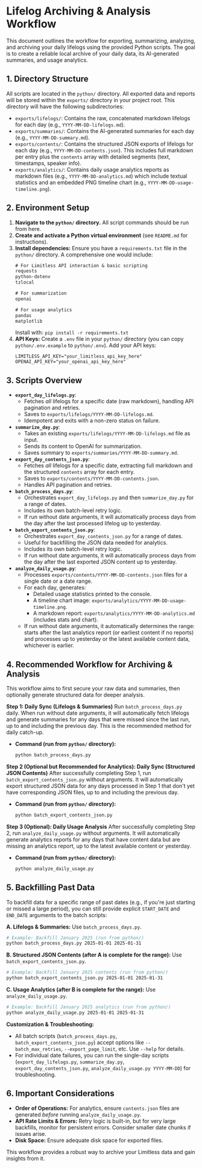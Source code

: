# Lifelog Archiving & Analysis Workflow

This document outlines the workflow for exporting, summarizing, analyzing, and archiving your daily lifelogs using the provided Python scripts. The goal is to create a reliable local archive of your daily data, its AI-generated summaries, and usage analytics.

## 1. Directory Structure

All scripts are located in the `python/` directory. All exported data and reports will be stored within the `exports/` directory in your project root. This directory will have the following subdirectories:

- `exports/lifelogs/`: Contains the raw, concatenated markdown lifelogs for each day (e.g., `YYYY-MM-DD-lifelogs.md`).
- `exports/summaries/`: Contains the AI-generated summaries for each day (e.g., `YYYY-MM-DD-summary.md`).
- `exports/contents/`: Contains the structured JSON exports of lifelogs for each day (e.g., `YYYY-MM-DD-contents.json`). This includes full markdown per entry plus the `contents` array with detailed segments (text, timestamps, speaker info).
- `exports/analytics/`: Contains daily usage analytics reports as markdown files (e.g., `YYYY-MM-DD-analytics.md`) which include textual statistics and an embedded PNG timeline chart (e.g., `YYYY-MM-DD-usage-timeline.png`).

## 2. Environment Setup

1.  **Navigate to the `python/` directory.** All script commands should be run from here.
2.  **Create and activate a Python virtual environment** (see `README.md` for instructions).
3.  **Install dependencies:** Ensure you have a `requirements.txt` file in the `python/` directory. A comprehensive one would include:
    ```txt
    # For Limitless API interaction & basic scripting
    requests
    python-dotenv
    tzlocal

    # For summarization
    openai

    # For usage analytics
    pandas
    matplotlib
    ```
    Install with: `pip install -r requirements.txt`
4.  **API Keys:** Create a `.env` file in your `python/` directory (you can copy `python/.env.example` to `python/.env`). Add your API keys:
    ```env
    LIMITLESS_API_KEY="your_limitless_api_key_here"
    OPENAI_API_KEY="your_openai_api_key_here"
    ```

## 3. Scripts Overview

*   **`export_day_lifelogs.py`**:
    *   Fetches *all* lifelogs for a specific date (raw markdown), handling API pagination and retries.
    *   Saves to `exports/lifelogs/YYYY-MM-DD-lifelogs.md`.
    *   Idempotent and exits with a non-zero status on failure.
*   **`summarize_day.py`**:
    *   Takes an existing `exports/lifelogs/YYYY-MM-DD-lifelogs.md` file as input.
    *   Sends its content to OpenAI for summarization.
    *   Saves summary to `exports/summaries/YYYY-MM-DD-summary.md`.
*   **`export_day_contents_json.py`**:
    *   Fetches *all* lifelogs for a specific date, extracting full markdown and the structured `contents` array for each entry.
    *   Saves to `exports/contents/YYYY-MM-DD-contents.json`.
    *   Handles API pagination and retries.
*   **`batch_process_days.py`**:
    *   Orchestrates `export_day_lifelogs.py` and then `summarize_day.py` for a range of dates.
    *   Includes its own batch-level retry logic.
    *   If run without date arguments, it will automatically process days from the day after the last processed lifelog up to yesterday.
*   **`batch_export_contents_json.py`**:
    *   Orchestrates `export_day_contents_json.py` for a range of dates.
    *   Useful for backfilling the JSON data needed for analytics.
    *   Includes its own batch-level retry logic.
    *   If run without date arguments, it will automatically process days from the day after the last exported JSON content up to yesterday.
*   **`analyze_daily_usage.py`**:
    *   Processes `exports/contents/YYYY-MM-DD-contents.json` files for a single date or a date range.
    *   For each day, generates:
        *   Detailed usage statistics printed to the console.
        *   A timeline chart image: `exports/analytics/YYYY-MM-DD-usage-timeline.png`.
        *   A markdown report: `exports/analytics/YYYY-MM-DD-analytics.md` (includes stats and chart).
    *   If run without date arguments, it automatically determines the range: starts after the last analytics report (or earliest content if no reports) and processes up to yesterday or the latest available content data, whichever is earlier.

## 4. Recommended Workflow for Archiving & Analysis

This workflow aims to first secure your raw data and summaries, then optionally generate structured data for deeper analysis.

**Step 1: Daily Sync (Lifelogs & Summaries)**
Run `batch_process_days.py` daily. When run without date arguments, it will automatically fetch lifelogs and generate summaries for any days that were missed since the last run, up to and including the previous day. This is the recommended method for daily catch-up.

*   **Command (run from `python/` directory):**
    ```bash
    python batch_process_days.py
    ```

**Step 2 (Optional but Recommended for Analytics): Daily Sync (Structured JSON Contents)**
After successfully completing Step 1, run `batch_export_contents_json.py` without arguments. It will automatically export structured JSON data for any days processed in Step 1 that don't yet have corresponding JSON files, up to and including the previous day.

*   **Command (run from `python/` directory):**
    ```bash
    python batch_export_contents_json.py
    ```

**Step 3 (Optional): Daily Usage Analysis**
After successfully completing Step 2, run `analyze_daily_usage.py` without arguments. It will automatically generate analytics reports for any days that have content data but are missing an analytics report, up to the latest available content or yesterday.

*   **Command (run from `python/` directory):**
    ```bash
    python analyze_daily_usage.py
    ```

## 5. Backfilling Past Data

To backfill data for a specific range of past dates (e.g., if you're just starting or missed a large period), you can still provide explicit `START_DATE` and `END_DATE` arguments to the batch scripts:

**A. Lifelogs & Summaries:**
Use `batch_process_days.py`.
```bash
# Example: Backfill January 2025 (run from python/)
python batch_process_days.py 2025-01-01 2025-01-31
```

**B. Structured JSON Contents (after A is complete for the range):**
Use `batch_export_contents_json.py`.
```bash
# Example: Backfill January 2025 contents (run from python/)
python batch_export_contents_json.py 2025-01-01 2025-01-31
```

**C. Usage Analytics (after B is complete for the range):**
Use `analyze_daily_usage.py`.
```bash
# Example: Backfill January 2025 analytics (run from python/)
python analyze_daily_usage.py 2025-01-01 2025-01-31
```

**Customization & Troubleshooting:**
*   All batch scripts (`batch_process_days.py`, `batch_export_contents_json.py`) accept options like `--batch_max_retries`, `--export_page_limit`, etc. Use `--help` for details.
*   For individual date failures, you can run the single-day scripts (`export_day_lifelogs.py`, `summarize_day.py`, `export_day_contents_json.py`, `analyze_daily_usage.py YYYY-MM-DD`) for troubleshooting.

## 6. Important Considerations

*   **Order of Operations:** For analytics, ensure `contents.json` files are generated *before* running `analyze_daily_usage.py`.
*   **API Rate Limits & Errors:** Retry logic is built-in, but for very large backfills, monitor for persistent errors. Consider smaller date chunks if issues arise.
*   **Disk Space:** Ensure adequate disk space for exported files.

This workflow provides a robust way to archive your Limitless data and gain insights from it.